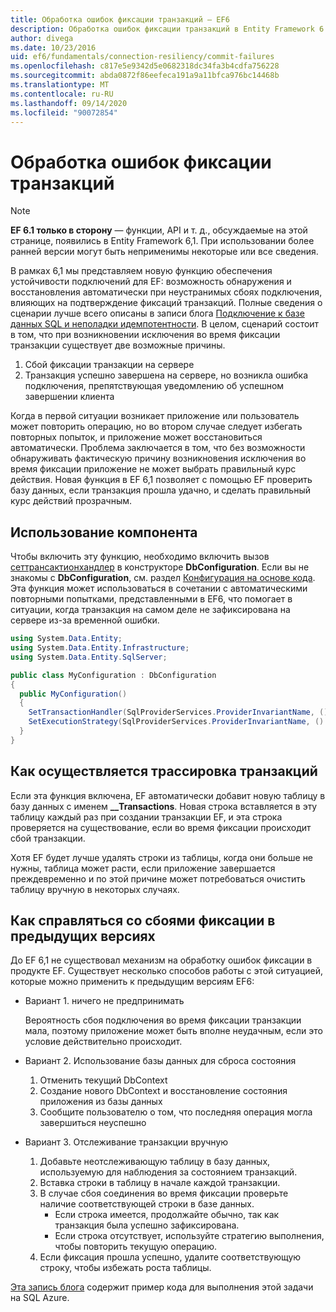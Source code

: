 ```yaml
---
title: Обработка ошибок фиксации транзакций — EF6
description: Обработка ошибок фиксации транзакций в Entity Framework 6
author: divega
ms.date: 10/23/2016
uid: ef6/fundamentals/connection-resiliency/commit-failures
ms.openlocfilehash: c817e5e9342d5e0682318dc34fa3b4cdfa756228
ms.sourcegitcommit: abda0872f86eefeca191a9a11bfca976bc14468b
ms.translationtype: MT
ms.contentlocale: ru-RU
ms.lasthandoff: 09/14/2020
ms.locfileid: "90072854"
---
```

# <a name="handling-transaction-commit-failures"></a>Обработка ошибок фиксации транзакций

> [!NOTE]
> **EF 6.1 только в сторону** — функции, API и т. д., обсуждаемые на этой странице, появились в Entity Framework 6,1. При использовании более ранней версии могут быть неприменимы некоторые или все сведения.  

В рамках 6,1 мы представляем новую функцию обеспечения устойчивости подключений для EF: возможность обнаружения и восстановления автоматически при неустранимых сбоях подключения, влияющих на подтверждение фиксаций транзакций. Полные сведения о сценарии лучше всего описаны в записи блога [Подключение к базе данных SQL и неполадки идемпотентности](/archive/blogs/adonet/sql-database-connectivity-and-the-idempotency-issue).  В целом, сценарий состоит в том, что при возникновении исключения во время фиксации транзакции существует две возможные причины.  

1. Сбой фиксации транзакции на сервере
2. Транзакция успешно завершена на сервере, но возникла ошибка подключения, препятствующая уведомлению об успешном завершении клиента  

Когда в первой ситуации возникает приложение или пользователь может повторить операцию, но во втором случае следует избегать повторных попыток, и приложение может восстановиться автоматически. Проблема заключается в том, что без возможности обнаруживать фактическую причину возникновения исключения во время фиксации приложение не может выбрать правильный курс действия. Новая функция в EF 6,1 позволяет с помощью EF проверить базу данных, если транзакция прошла удачно, и сделать правильный курс действий прозрачным.  

## <a name="using-the-feature"></a>Использование компонента  

Чтобы включить эту функцию, необходимо включить вызов [сеттрансактионхандлер](https://msdn.microsoft.com/library/system.data.entity.dbconfiguration.setdefaulttransactionhandler.aspx) в конструкторе **DbConfiguration**. Если вы не знакомы с **DbConfiguration**, см. раздел [Конфигурация на основе кода](xref:ef6/fundamentals/configuring/code-based). Эта функция может использоваться в сочетании с автоматическими повторными попытками, представленными в EF6, что помогает в ситуации, когда транзакция на самом деле не зафиксирована на сервере из-за временной ошибки.  

``` csharp
using System.Data.Entity;
using System.Data.Entity.Infrastructure;
using System.Data.Entity.SqlServer;

public class MyConfiguration : DbConfiguration  
{
  public MyConfiguration()  
  {  
    SetTransactionHandler(SqlProviderServices.ProviderInvariantName, () => new CommitFailureHandler());  
    SetExecutionStrategy(SqlProviderServices.ProviderInvariantName, () => new SqlAzureExecutionStrategy());  
  }  
}
```  

## <a name="how-transactions-are-tracked"></a>Как осуществляется трассировка транзакций  

Если эта функция включена, EF автоматически добавит новую таблицу в базу данных с именем **__Transactions**. Новая строка вставляется в эту таблицу каждый раз при создании транзакции EF, и эта строка проверяется на существование, если во время фиксации происходит сбой транзакции.  

Хотя EF будет лучше удалять строки из таблицы, когда они больше не нужны, таблица может расти, если приложение завершается преждевременно и по этой причине может потребоваться очистить таблицу вручную в некоторых случаях.  

## <a name="how-to-handle-commit-failures-with-previous-versions"></a>Как справляться со сбоями фиксации в предыдущих версиях

До EF 6,1 не существовал механизм на обработку ошибок фиксации в продукте EF. Существует несколько способов работы с этой ситуацией, которые можно применить к предыдущим версиям EF6:  

* Вариант 1. ничего не предпринимать  

  Вероятность сбоя подключения во время фиксации транзакции мала, поэтому приложение может быть вполне неудачным, если это условие действительно происходит.  

* Вариант 2. Использование базы данных для сброса состояния  

  1. Отменить текущий DbContext  
  2. Создание нового DbContext и восстановление состояния приложения из базы данных  
  3. Сообщите пользователю о том, что последняя операция могла завершиться неуспешно  

* Вариант 3. Отслеживание транзакции вручную  

  1. Добавьте неотслеживающую таблицу в базу данных, используемую для наблюдения за состоянием транзакций.  
  2. Вставка строки в таблицу в начале каждой транзакции.  
  3. В случае сбоя соединения во время фиксации проверьте наличие соответствующей строки в базе данных.  
     * Если строка имеется, продолжайте обычно, так как транзакция была успешно зафиксирована.  
     * Если строка отсутствует, используйте стратегию выполнения, чтобы повторить текущую операцию.  
  4. Если фиксация прошла успешно, удалите соответствующую строку, чтобы избежать роста таблицы.  

[Эта запись блога](/archive/blogs/adonet/sql-database-connectivity-and-the-idempotency-issue) содержит пример кода для выполнения этой задачи на SQL Azure.  
